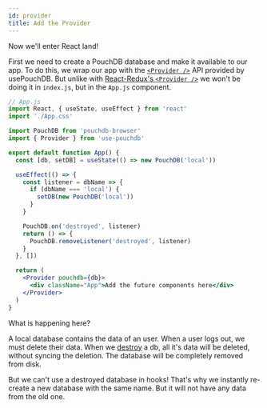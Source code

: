 ```yaml
---
id: provider
title: Add the Provider
---
```


Now we'll enter React land!

First we need to create a PouchDB database and make it available to our app. To do this, we wrap our app with the
[`<Provider />`](../api/provider.md) API provided by usePouchDB. But unlike with
[React-Redux's `<Provider />`](https://react-redux.js.org/api/provider) we won't be doing it in `index.js`, but in
the `App.js` component.

```jsx
// App.js
import React, { useState, useEffect } from 'react'
import './App.css'

import PouchDB from 'pouchdb-browser'
import { Provider } from 'use-pouchdb'

export default function App() {
  const [db, setDB] = useState(() => new PouchDB('local'))

  useEffect(() => {
    const listener = dbName => {
      if (dbName === 'local') {
        setDB(new PouchDB('local'))
      }
    }

    PouchDB.on('destroyed', listener)
    return () => {
      PouchDB.removeListener('destroyed', listener)
    }
  }, [])

  return (
    <Provider pouchdb={db}>
      <div className="App">Add the future components here</div>
    </Provider>
  )
}
```

What is happening here?

A local database contains the data of an user. When a user logs out, we must delete their data. When we
[destroy](https://pouchdb.com/api.html#delete_database) a db, all it's data will be deleted, without syncing the
deletion. The database will be completely removed from disk.

But we can't use a destroyed database in hooks! That's why we instantly re-create a new database with the same
name. But it will not have any data from the old one.
